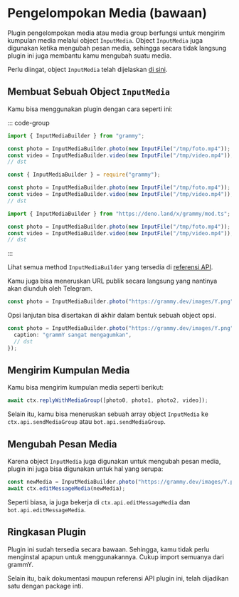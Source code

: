 # Pengelompokan Media (bawaan)

Plugin pengelompokan media atau media group berfungsi untuk mengirim kumpulan media melalui object `InputMedia`.
Object `InputMedia` juga digunakan ketika mengubah pesan media, sehingga secara tidak langsung plugin ini juga membantu kamu mengubah suatu media.

Perlu diingat, object `InputMedia` telah dijelaskan [di sini](https://core.telegram.org/bots/api#inputmedia).

## Membuat Sebuah Object `InputMedia`

Kamu bisa menggunakan plugin dengan cara seperti ini:

::: code-group

```ts [TypeScript]
import { InputMediaBuilder } from "grammy";

const photo = InputMediaBuilder.photo(new InputFile("/tmp/foto.mp4"));
const video = InputMediaBuilder.video(new InputFile("/tmp/video.mp4"));
// dst
```

```js [JavaScript]
const { InputMediaBuilder } = require("grammy");

const photo = InputMediaBuilder.photo(new InputFile("/tmp/foto.mp4"));
const video = InputMediaBuilder.video(new InputFile("/tmp/video.mp4"));
// dst
```

```ts [Deno]
import { InputMediaBuilder } from "https://deno.land/x/grammy/mod.ts";

const photo = InputMediaBuilder.photo(new InputFile("/tmp/foto.mp4"));
const video = InputMediaBuilder.video(new InputFile("/tmp/video.mp4"));
// dst
```

:::

Lihat semua method `InputMediaBuilder` yang tersedia di [referensi API](https://deno.land/x/grammy/mod.ts?s=InputMediaBuilder).

Kamu juga bisa meneruskan URL publik secara langsung yang nantinya akan diunduh oleh Telegram.

```ts
const photo = InputMediaBuilder.photo("https://grammy.dev/images/Y.png");
```

Opsi lanjutan bisa disertakan di akhir dalam bentuk sebuah object opsi.

```ts
const photo = InputMediaBuilder.photo("https://grammy.dev/images/Y.png", {
  caption: "grammY sangat mengagumkan",
  // dst
});
```

## Mengirim Kumpulan Media

Kamu bisa mengirim kumpulan media seperti berikut:

```ts
await ctx.replyWithMediaGroup([photo0, photo1, photo2, video]);
```

Selain itu, kamu bisa meneruskan sebuah array object `InputMedia` ke `ctx.api.sendMediaGroup` atau `bot.api.sendMediaGroup`.

## Mengubah Pesan Media

Karena object `InputMedia` juga digunakan untuk mengubah pesan media, plugin ini juga bisa digunakan untuk hal yang serupa:

```ts
const newMedia = InputMediaBuilder.photo("https://grammy.dev/images/Y.png");
await ctx.editMessageMedia(newMedia);
```

Seperti biasa, ia juga bekerja di `ctx.api.editMessageMedia` dan `bot.api.editMessageMedia`.

## Ringkasan Plugin

Plugin ini sudah tersedia secara bawaan.
Sehingga, kamu tidak perlu menginstal apapun untuk menggunakannya.
Cukup import semuanya dari grammY.

Selain itu, baik dokumentasi maupun referensi API plugin ini, telah dijadikan satu dengan package inti.
